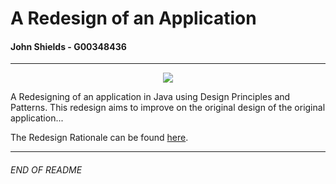 # A Redesign of an Application

#### John Shields - G00348436
***
<p align="center">
<img src="https://i.ibb.co/1ndSsC7/OOP-Assessment.jpg">
</p>

A Redesigning of an application in Java using Design Principles and Patterns. This redesign aims to improve on the original design of the original application...

The Redesign Rationale can be found [here](https://github.com/johnshields/OOP-App-Redesign/wiki).

***

###### END OF README
